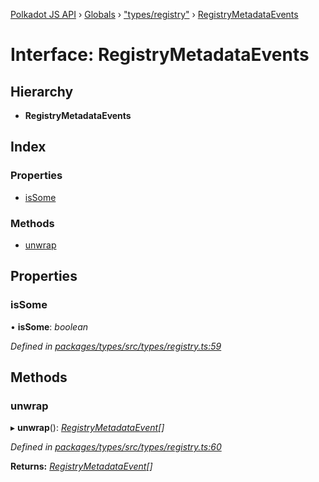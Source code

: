[Polkadot JS API](../README.md) › [Globals](../globals.md) › ["types/registry"](../modules/_types_registry_.md) › [RegistryMetadataEvents](_types_registry_.registrymetadataevents.md)

# Interface: RegistryMetadataEvents

## Hierarchy

* **RegistryMetadataEvents**

## Index

### Properties

* [isSome](_types_registry_.registrymetadataevents.md#issome)

### Methods

* [unwrap](_types_registry_.registrymetadataevents.md#unwrap)

## Properties

###  isSome

• **isSome**: *boolean*

*Defined in [packages/types/src/types/registry.ts:59](https://github.com/polkadot-js/api/blob/27cd9b1ca4/packages/types/src/types/registry.ts#L59)*

## Methods

###  unwrap

▸ **unwrap**(): *[RegistryMetadataEvent](_types_registry_.registrymetadataevent.md)[]*

*Defined in [packages/types/src/types/registry.ts:60](https://github.com/polkadot-js/api/blob/27cd9b1ca4/packages/types/src/types/registry.ts#L60)*

**Returns:** *[RegistryMetadataEvent](_types_registry_.registrymetadataevent.md)[]*
